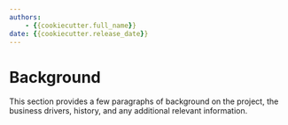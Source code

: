 ```yaml
---
authors:
    - {{cookiecutter.full_name}}
date: {{cookiecutter.release_date}}
---
```


# Background

This section provides a few paragraphs of background on the project, the business drivers, history, and any additional relevant information.
